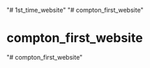 "# 1st_time_website" 
"# compton_first_website" 
# compton_first_website
"# compton_first_website" 
